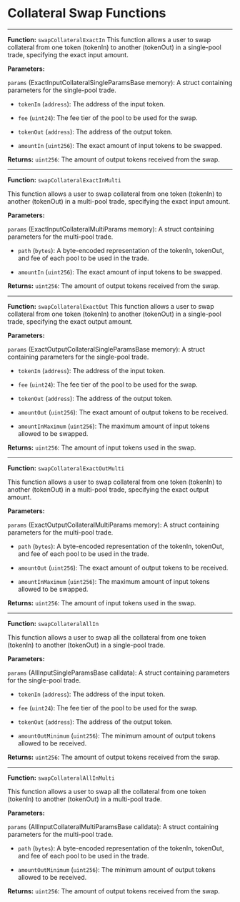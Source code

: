 # Collateral Swap Functions

---

**Function:** `swapCollateralExactIn`
This function allows a user to swap collateral from one token (tokenIn) to another (tokenOut) in a single-pool trade, specifying the exact input amount.

**Parameters:**

`params` (ExactInputCollateralSingleParamsBase memory): A struct containing parameters for the single-pool trade.

- `tokenIn` (`address`): The address of the input token.

- `fee` (`uint24`): The fee tier of the pool to be used for the swap.

- `tokenOut` (`address`): The address of the output token.

- `amountIn` (`uint256`): The exact amount of input tokens to be swapped.

**Returns:** `uint256`: The amount of output tokens received from the swap.

---

**Function:** `swapCollateralExactInMulti`

This function allows a user to swap collateral from one token (tokenIn) to another (tokenOut) in a multi-pool trade, specifying the exact input amount.

**Parameters:**

`params` (ExactInputCollateralMultiParams memory): A struct containing parameters for the multi-pool trade.

- `path` (`bytes`): A byte-encoded representation of the tokenIn, tokenOut, and fee of each pool to be used in the trade.

- `amountIn` (`uint256`): The exact amount of input tokens to be swapped.

**Returns:** `uint256`: The amount of output tokens received from the swap.

---

**Function:** `swapCollateralExactOut`
This function allows a user to swap collateral from one token (tokenIn) to another (tokenOut) in a single-pool trade, specifying the exact output amount.

**Parameters:**

`params` (ExactOutputCollateralSingleParamsBase memory): A struct containing parameters for the single-pool trade.

- `tokenIn` (`address`): The address of the input token.

- `fee` (`uint24`): The fee tier of the pool to be used for the swap.

- `tokenOut` (`address`): The address of the output token.

- `amountOut` (`uint256`): The exact amount of output tokens to be received.

- `amountInMaximum` (`uint256`): The maximum amount of input tokens allowed to be swapped.

**Returns:** `uint256`: The amount of input tokens used in the swap.

---

**Function:** `swapCollateralExactOutMulti`

This function allows a user to swap collateral from one token (tokenIn) to another (tokenOut) in a multi-pool trade, specifying the exact output amount.

**Parameters:**

`params` (ExactOutputCollateralMultiParams memory): A struct containing parameters for the multi-pool trade.

- `path` (`bytes`): A byte-encoded representation of the tokenIn, tokenOut, and fee of each pool to be used in the trade.

- `amountOut` (`uint256`): The exact amount of output tokens to be received.

- `amountInMaximum` (`uint256`): The maximum amount of input tokens allowed to be swapped.

**Returns:** `uint256`: The amount of input tokens used in the swap.

---

**Function:** `swapCollateralAllIn`

This function allows a user to swap all the collateral from one token (tokenIn) to another (tokenOut) in a single-pool trade.

**Parameters:**

`params` (AllInputSingleParamsBase calldata): A struct containing parameters for the single-pool trade.

- `tokenIn` (`address`): The address of the input token.

- `fee` (`uint24`): The fee tier of the pool to be used for the swap.

- `tokenOut` (`address`): The address of the output token.

- `amountOutMinimum` (`uint256`): The minimum amount of output tokens allowed to be received.

**Returns:** `uint256`: The amount of output tokens received from the swap.

---

**Function:** `swapCollateralAllInMulti`

This function allows a user to swap all the collateral from one token (tokenIn) to another (tokenOut) in a multi-pool trade.

**Parameters:**

`params` (AllInputCollateralMultiParamsBase calldata): A struct containing parameters for the multi-pool trade.

- `path` (`bytes`): A byte-encoded representation of the tokenIn, tokenOut, and fee of each pool to be used in the trade.

- `amountOutMinimum` (`uint256`): The minimum amount of output tokens allowed to be received.

**Returns:** `uint256`: The amount of output tokens received from the swap.